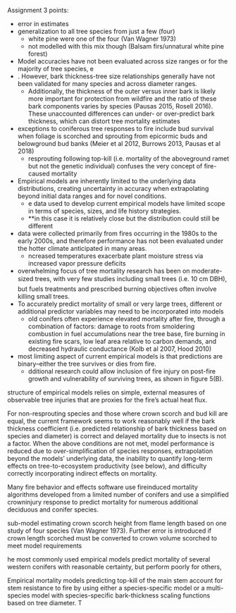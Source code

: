 Assignment 3 points:
- error in estimates
- generalization to all tree species from just a few (four)
	- white pine were one of the four (Van Wagner 1973)
	- not modelled with this mix though (Balsam firs/unnatural white pine forest)
- Model accuracies have not been evaluated across size ranges or for the majority of tree species, e
- . However, bark thickness-tree size relationships generally have not been validated for many species and across diameter ranges. 
	- Additionally, the thickness of the outer versus inner bark is likely more important for protection from wildfire and the ratio of these bark components varies by species (Pausas 2015, Rosell 2016). These unaccounted differences can under- or over-predict bark thickness, which can distort tree mortality estimates
- exceptions to coniferous tree responses to fire include bud survival when foliage is scorched and sprouting from epicormic buds and belowground bud banks (Meier et al 2012, Burrows 2013, Pausas et al 2018)
	- resprouting following top-kill (i.e. mortality of the aboveground ramet but not the genetic individual) confuses the very concept of fire-caused mortality 
- Empirical models are inherently limited to the underlying data distributions, creating uncertainty in accuracy when extrapolating beyond initial data ranges and for novel conditions.
	- e data used to develop current empirical models have limited scope in terms of species, sizes, and life history strategies. 
	- **in this case it is relatively close but the distribution could still be different
- data were collected primarily from fires occurring in the 1980s to the early 2000s, and therefore performance has not been evaluated under the hotter climate anticipated in many areas. 
	- ncreased temperatures exacerbate plant moisture stress via increased vapor pressure deficits
- overwhelming focus of tree mortality research has been on moderate-sized trees, with very few studies including small trees (i.e. 10 cm DBH), but fuels treatments and prescribed burning objectives often involve killing small trees.
- To accurately predict mortality of small or very large trees, different or additional predictor variables may need to be incorporated into models
	- old conifers often experience elevated mortality after fire, through a combination of factors: damage to roots from smoldering combustion in fuel accumulations near the tree base, fire burning in existing fire scars, low leaf area relative to carbon demands, and decreased hydraulic conductance (Kolb et al 2007, Hood 2010)
- most limiting aspect of current empirical models is that predictions are binary–either the tree survives or dies from fire.
	- dditional research could allow inclusion of fire injury on post-fire growth and vulnerability of surviving trees, as shown in figure 5(B).

structure of empirical models relies on simple, external measures of observable tree injuries that are proxies for the fire’s actual heat flux.

For non-resprouting species and those where crown scorch and bud kill are equal, the current framework seems to work reasonably well if the bark thickness coefficient (i.e. predicted relationship of bark thickness based on species and diameter) is correct and delayed mortality due to insects is not a factor. When the above conditions are not met, model performance is reduced due to over-simplification of species responses, extrapolation beyond the models’ underlying data, the inability to quantify long-term effects on tree-to-ecosystem productivity (see below), and difficulty correctly incorporating indirect effects on mortality.


Many fire behavior and effects software use fireinduced mortality algorithms developed from a limited number of conifers and use a simplified crowninjury response to predict mortality for numerous additional deciduous and conifer species.

sub-model estimating crown scorch height from flame length based on one study of four species (Van Wagner 1973). Further error is introduced if crown length scorched must be converted to crown volume scorched to meet model requirements


he most commonly used empirical models predict mortality of several western conifers with reasonable certainty, but perform poorly for others, 


Empirical mortality models predicting top-kill of the main stem account for stem resistance to fire by using either a species-specific model or a multi-species model with species-specific bark-thickness scaling functions based on tree diameter. T